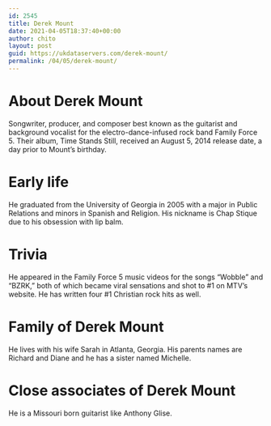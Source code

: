 ```yaml
---
id: 2545
title: Derek Mount
date: 2021-04-05T18:37:40+00:00
author: chito
layout: post
guid: https://ukdataservers.com/derek-mount/
permalink: /04/05/derek-mount/
---
```




  
  
#  About Derek Mount
                  
                  
                  
Songwriter, producer, and composer best known as the guitarist and background vocalist for the electro-dance-infused rock band Family Force 5. Their album, Time Stands Still, received an August 5, 2014 release date, a day prior to Mount&#8217;s birthday.
                  
                
                
                
# Early life
                  
                  
                  
He graduated from the University of Georgia in 2005 with a major in Public Relations and minors in Spanish and Religion. His nickname is Chap Stique due to his obsession with lip balm.
                  
                
                
                
# Trivia
                  
                  
                  
He appeared in the Family Force 5 music videos for the songs &#8220;Wobble&#8221; and &#8220;BZRK,&#8221; both of which became viral sensations and shot to #1 on MTV&#8217;s website. He has written four #1 Christian rock hits as well.
                  
                
                
                
# Family of Derek Mount
                  
                  
                  
He lives with his wife Sarah in Atlanta, Georgia. His parents names are Richard and Diane and he has a sister named Michelle.
                  
                
                
                
# Close associates of Derek Mount
                  
                  
                  
He is a Missouri born guitarist like Anthony Glise.
                  
                
              
            
          
          
          
    
    
  
